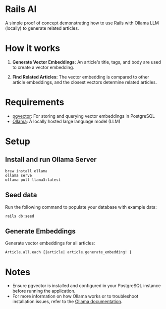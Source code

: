 # Rails AI

A simple proof of concept demonstrating how to use Rails with Ollama LLM (locally) to generate related articles.

# How it works

1. **Generate Vector Embeddings:**
  An article's title, tags, and body are used to create a vector embedding.

2. **Find Related Articles:**
  The vector embedding is compared to other article embeddings, and the closest vectors determine related articles.

# Requirements

- [pgvector](https://github.com/pgvector/pgvector#installation): For storing and querying vector embeddings in PostgreSQL
- [Ollama](https://ollama.com/): A locally hosted large language model (LLM)

# Setup

## Install and run Ollama Server

```
brew install ollama
ollama serve
ollama pull llama3:latest
```

## Seed data
Run the following command to populate your database with example data:
```
rails db:seed
```

## Generate Embeddings
Generate vector embeddings for all articles:
```
Article.all.each {|article| article.generate_embedding! }
```

# Notes
- Ensure pgvector is installed and configured in your PostgreSQL instance before running the application.
- For more information on how Ollama works or to troubleshoot installation issues, refer to the [Ollama documentation](https://ollama.com/).
